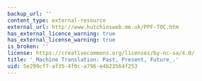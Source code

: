 ```yaml
---
backup_url: ''
content_type: external-resource
external_url: http://www.hutchinsweb.me.uk/PPF-TOC.htm
has_external_licence_warning: true
has_external_license_warning: true
is_broken: ''
license: https://creativecommons.org/licenses/by-nc-sa/4.0/
title: '_Machine Translation: Past, Present, Future_.'
uid: 5e299cf7-af35-4f0c-a796-e4b23564f253
---
```

